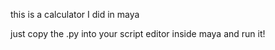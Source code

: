 this is a calculator I did in maya


just copy the .py into your script editor inside maya and run it!
